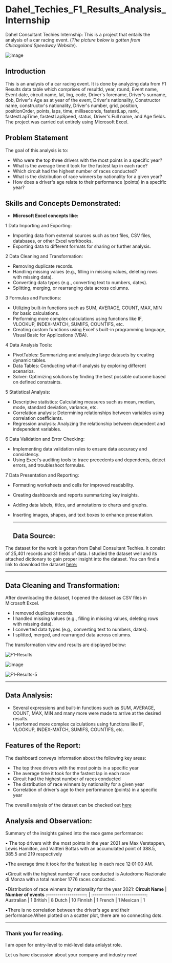 # Dahel_Techies_F1_Results_Analysis_Internship
Dahel Consultant Techies Internship: This is a project that entails the analysis of a car racing event.
(*The picture below is gotten from Chicagoland Speedway Website*). 

![image](https://github.com/RemedyData/Dahel_Techies_F1_Results_Analysis_Internship/assets/137626163/2652429c-5587-426a-b9d0-53d7e12e3863)


## Introduction

This is an analysis of a car racing event. It is done by analyzing data from F1 Results data table which comprises of resultId,	year,	round,	Event name,	Event date, 	circuit name,	lat,	lng,	code,	Driver's forename,	Driver's surname,	dob, Driver's Age as at year of the event,	Driver's nationality,	Constructor name, constructor's nationality,	Driver's  number,	grid,	position,	positionOrder,	points,	laps,	time,	milliseconds, fastestLap, rank,	fastestLapTime,	fastestLapSpeed,	status, Driver's Full name, and	Age fields. The project was carried out entirely using Microsoft Excel.

## Problem Statement

The goal of this analysis is to:

- Who were the top three drivers with the most points in a specific year? 
- What is the average time it took for the fastest lap in each race? 
- Which circuit had the highest number of races conducted? 
- What is the distribution of race winners by nationality for a given year?
- How does a driver's age relate to their performance (points) in a specific year?

## Skills and Concepts Demonstrated:

- **Microsoft Excel concepts like:**

1 Data Importing and Exporting:

- Importing data from external sources such as text files, CSV files, databases, or other Excel workbooks.
- Exporting data to different formats for sharing or further analysis.

2 Data Cleaning and Transformation:

- Removing duplicate records.
- Handling missing values (e.g., filling in missing values, deleting rows with missing data).
- Converting data types (e.g., converting text to numbers, dates).
- Splitting, merging, or rearranging data across columns.

3 Formulas and Functions:

- Utilizing built-in functions such as SUM, AVERAGE, COUNT, MAX, MIN for basic calculations.
- Performing more complex calculations using functions like IF, VLOOKUP, INDEX-MATCH, SUMIFS, COUNTIFS, etc.
- Creating custom functions using Excel's built-in programming language, Visual Basic for Applications (VBA).

4 Data Analysis Tools:

- PivotTables: Summarizing and analyzing large datasets by creating dynamic tables.
- Data Tables: Conducting what-if analysis by exploring different scenarios.
- Solver: Optimizing solutions by finding the best possible outcome based on defined constraints.

5 Statistical Analysis:

- Descriptive statistics: Calculating measures such as mean, median, mode, standard deviation, variance, etc.
- Correlation analysis: Determining relationships between variables using correlation coefficients.
- Regression analysis: Analyzing the relationship between dependent and independent variables.

6 Data Validation and Error Checking:

- Implementing data validation rules to ensure data accuracy and consistency.
- Using Excel's auditing tools to trace precedents and dependents, detect errors, and troubleshoot formulas.

7 Data Presentation and Reporting:

- Formatting worksheets and cells for improved readability.
- Creating dashboards and reports summarizing key insights.
- Adding data labels, titles, and annotations to charts and graphs.
- Inserting images, shapes, and text boxes to enhance presentation.
 
   ---
  ## Data Source:
  
The dataset for the work is gotten from Dahel Consultant Techies. It consist of 25,401 records and 31 fields of data. I studied the dataset well and its attached dictionary to gain proper insight into the dataset. You can find a link to download the dataset [here:](https://docs.google.com/spreadsheets/d/17Al-7Yx0Yiy5-DNlq75YCYNIVJiQJj_k/edit?usp=drive_link&ouid=106022796380172080948&rtpof=true&sd=true)

   ---

## Data Cleaning and Transformation:

After downloading the dataset, I opened the dataset as CSV files in Microsoft Excel.
- I removed duplicate records.
- I handled missing values (e.g., filling in missing values, deleting rows with missing data).
- I converted data types (e.g., converting text to numbers, dates).
- I splitted, merged, and rearranged data across columns.

The transformation view and results are displayed below:

![F1-Results](https://github.com/RemedyData/Dahel_Techies_F1_Results_Analysis_Internship/assets/137626163/2d66fd73-cbdf-4a4e-a12a-666eb7c46989)





![image](https://github.com/RemedyData/Dahel_Techies_F1_Results_Analysis_Internship/assets/137626163/0343ac55-b66b-4814-b7e8-7363e194d4bc)





![F1-Results-5](https://github.com/RemedyData/Dahel_Techies_F1_Results_Analysis_Internship/assets/137626163/a05b7b8e-8b29-47bc-afb7-70ebe0b2bcd9)





---


## Data Analysis:

- Several expressions and built-in functions such as SUM, AVERAGE, COUNT, MAX, MIN and many more were made to arrive at the desired results.
- I performed more complex calculations using functions like IF, VLOOKUP, INDEX-MATCH, SUMIFS, COUNTIFS, etc.

## Features of the Report:
The dashboard conveys information about the following key areas:
- The top three drivers with the most points in a specific year
- The average time it took for the fastest lap in each race
- Circuit had the highest number of races conducted
- The distribution of race winners by nationality for a given year
- Correlation of driver's age to their performance (points) in a specific year

The overall analysis of the dataset can be checked out [here](https://docs.google.com/spreadsheets/d/1FMqNROkBnrNnmsJ6FUrP1SYln76YwV5n/edit?usp=drive_link&ouid=106022796380172080948&rtpof=true&sd=true)

## Analysis and Observation:

Summary of the insights gained into the race game performance: 

▪︎ The top drivers with the most points in the year 2021 are Max Verstappen, Lewis Hamilton, and Valtteri Bottas	with an accumulated point of 388.5, 385.5 and 219 respectively


▪︎The average time it took for the fastest lap in each race 12:01:00 AM.

▪︎Circuit with the highest number of race conducted is Autodromo Nazionale di Monza with a total number 1776 races conducted.

▪︎Distribution of race winners by nationality for the year 2021:
**Circuit Name**       |       **Number of events**
:-------------------:  |   :--------------------------:
Australian             |          	 1
British                |           	8
Dutch   	              |            10
Finnish	               |            1
French	                |            1
Mexican                |           	1

▪︎There is no correlation between the driver's age and their performance.When plotted on a scatter plot, there are no connecting dots.

---

### Thank you for reading.

I am open for entry-level to mid-level data anlalyst role.

Let us have discussion about your company and industry now!
